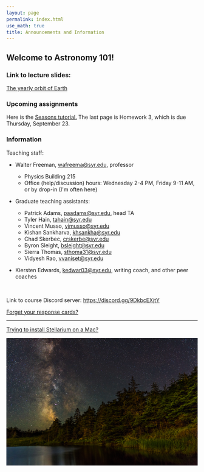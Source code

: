 ```yaml
---
layout: page 
permalink: index.html
use_math: true 
title: Announcements and Information
---
```


## Welcome to Astronomy 101!

### Link to lecture slides:

<a href="slides/lecture6/lecture6.pdf">The yearly orbit of Earth</a>

### Upcoming assignments

Here is the <a href="tutorials/the-seasons/the-seasons.pdf">Seasons tutorial.</a> The last page is Homework 3, which is due 
Thursday, September 23.

### Information

Teaching staff:

* Walter Freeman, <wafreema@syr.edu>, professor
  * Physics Building 215
  * Office (help/discussion) hours: Wednesday 2-4 PM, Friday 9-11 AM, or by drop-in (I'm often here)

* Graduate teaching assistants:
    * Patrick Adams, <paadams@syr.edu>, head TA
    * Tyler Hain, <tahain@syr.edu>
    * Vincent Musso, <vjmusso@syr.edu>
    * Kishan Sankharva, <khsankha@syr.edu>
    * Chad Skerbec, <crskerbe@syr.edu>
    * Byron Sleight, <bsleight@syr.edu>
    * Sierra Thomas, <sthoma31@syr.edu>
    * Vidyesh Rao, <vvaniset@syr.edu>
    
* Kiersten Edwards, <kedwar03@syr.edu>, writing coach, and other peer coaches 

<br>

Link to course Discord server: <https://discord.gg/9DkbcEXjtY>


<a href="cards.html">Forget your response cards?</a>

---

<a href="stellarium-mac.html">Trying to install Stellarium on a Mac?</a>

<center> <img src="darkened-milky-way.jpg">
<br>
